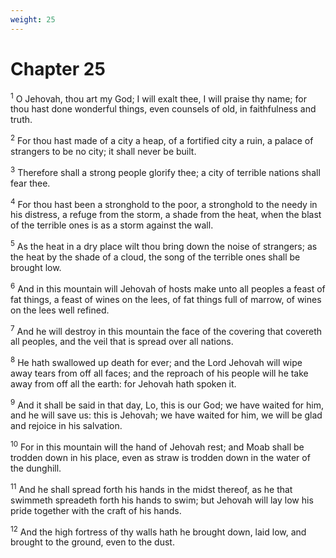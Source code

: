 ```yaml
---
weight: 25
---
```


# Chapter 25

<sup>1</sup> O Jehovah, thou art my God; I will exalt thee, I will praise thy name; for thou hast done wonderful things, even counsels of old, in faithfulness and truth. 

<sup>2</sup> For thou hast made of a city a heap, of a fortified city a ruin, a palace of strangers to be no city; it shall never be built. 

<sup>3</sup> Therefore shall a strong people glorify thee; a city of terrible nations shall fear thee. 

<sup>4</sup> For thou hast been a stronghold to the poor, a stronghold to the needy in his distress, a refuge from the storm, a shade from the heat, when the blast of the terrible ones is as a storm against the wall. 

<sup>5</sup> As the heat in a dry place wilt thou bring down the noise of strangers; as the heat by the shade of a cloud, the song of the terrible ones shall be brought low. 

<sup>6</sup> And in this mountain will Jehovah of hosts make unto all peoples a feast of fat things, a feast of wines on the lees, of fat things full of marrow, of wines on the lees well refined. 

<sup>7</sup> And he will destroy in this mountain the face of the covering that covereth all peoples, and the veil that is spread over all nations. 

<sup>8</sup> He hath swallowed up death for ever; and the Lord Jehovah will wipe away tears from off all faces; and the reproach of his people will he take away from off all the earth: for Jehovah hath spoken it. 

<sup>9</sup> And it shall be said in that day, Lo, this is our God; we have waited for him, and he will save us: this is Jehovah; we have waited for him, we will be glad and rejoice in his salvation. 

<sup>10</sup> For in this mountain will the hand of Jehovah rest; and Moab shall be trodden down in his place, even as straw is trodden down in the water of the dunghill. 

<sup>11</sup> And he shall spread forth his hands in the midst thereof, as he that swimmeth spreadeth forth his hands to swim; but Jehovah will lay low his pride together with the craft of his hands. 

<sup>12</sup> And the high fortress of thy walls hath he brought down, laid low, and brought to the ground, even to the dust. 


